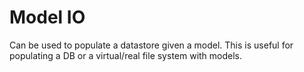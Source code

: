 # Model IO

Can be used to populate a datastore given a model.
This is useful for populating a DB or a virtual/real file system with models. 